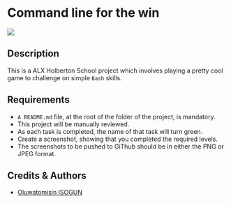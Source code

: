 # Command line for the win
<img src="https://s3.amazonaws.com/intranet-projects-files/holbertonschool-sysadmin_devops/324/06AChAO.png" width="" height="">


## Description
This is a ALX Holberton School project which involves playing a pretty cool game to challenge on simple `Bash` skills.

## Requirements
- `A README.md` file, at the root of the folder of the project, is mandatory.
- This project will be manually reviewed.
- As each task is completed, the name of that task will turn green.
- Create a screenshot, showing that you completed the required levels.
- The screenshots to be pushed to GiThub should be in either the PNG or JPEG format.

## Credits & Authors
- [Oluwatomisin ISOGUN](https://@github.com/TosinISOGUN.com)
